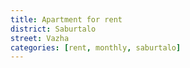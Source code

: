 ```yaml
---
title: Apartment for rent
district: Saburtalo
street: Vazha
categories: [rent, monthly, saburtalo]
---
```


